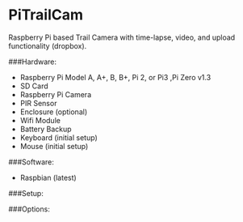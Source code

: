 PiTrailCam
==========
Raspberry Pi based Trail Camera with time-lapse, video, and upload functionality (dropbox).

###Hardware:
- Raspberry Pi Model A, A+, B, B+, Pi 2, or Pi3 ,Pi Zero v1.3
- SD Card
- Raspberry Pi Camera
- PIR Sensor
- Enclosure (optional)
- Wifi Module
- Battery Backup
- Keyboard (initial setup)
- Mouse (initial setup)

###Software:
- Raspbian (latest)

###Setup:


###Options:
